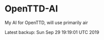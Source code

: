 # OpenTTD-AI
My AI for OpenTTD, will use primarily air

Latest backup: Sun Sep 29 19:19:01 UTC 2019

